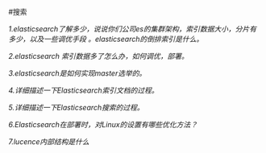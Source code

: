 #搜索

*1.elasticsearch了解多少，说说你们公司es的集群架构，索引数据大小，分片有多少，以及一些调优手段 。elasticsearch的倒排索引是什么。*

*2.elasticsearch 索引数据多了怎么办，如何调优，部署。*

*3.elasticsearch是如何实现master选举的。*

*4.详细描述一下Elasticsearch索引文档的过程。*

*5.详细描述一下Elasticsearch搜索的过程。*

*6.Elasticsearch在部署时，对Linux的设置有哪些优化方法？*

*7.lucence内部结构是什么*
